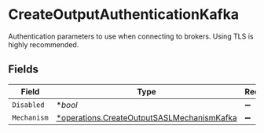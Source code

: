 # CreateOutputAuthenticationKafka

Authentication parameters to use when connecting to brokers. Using TLS is highly recommended.


## Fields

| Field                                                                                                   | Type                                                                                                    | Required                                                                                                | Description                                                                                             |
| ------------------------------------------------------------------------------------------------------- | ------------------------------------------------------------------------------------------------------- | ------------------------------------------------------------------------------------------------------- | ------------------------------------------------------------------------------------------------------- |
| `Disabled`                                                                                              | **bool*                                                                                                 | :heavy_minus_sign:                                                                                      | N/A                                                                                                     |
| `Mechanism`                                                                                             | [*operations.CreateOutputSASLMechanismKafka](../../models/operations/createoutputsaslmechanismkafka.md) | :heavy_minus_sign:                                                                                      | N/A                                                                                                     |